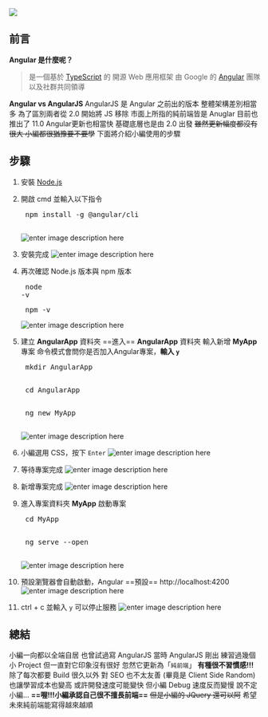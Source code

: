 <div class="mdtable"></div>
<img src="https://github.com/JianTodo/BloggerUsage/blob/master/A4.Angular%20Install/0.png?raw=true" />

## 前言
**Angular 是什麼呢？**
> 是一個基於 [TypeScript](https://en.wikipedia.org/wiki/TypeScript) 的 開源 Web 應用框架 由 Google 的 [Angular](https://zh.wikipedia.org/wiki/Angular) 團隊以及社群共同領導

**Angular vs AngularJS**
AngularJS 是 Angular 之前出的版本
整體架構差別相當多
為了區別兩者從 2.0 開始將 JS 移除
市面上所指的純前端皆是 Anuglar
目前也推出了 11.0
Angular更新也相當快
基礎底層也是由 2.0 出發
~~雖然更新幅度都沒有很大
小編都很猶豫要不要學~~
下面將介紹小編使用的步驟
<!--more-->
## 步驟
1. 安裝 [Node.js](../2021/06/nodejs-install.html#more)
2. 開啟 cmd 並輸入以下指令
	<pre class="brush:shell;">
	npm install -g @angular/cli
	</pre>
	![enter image description here](https://github.com/JianTodo/BloggerUsage/blob/master/A4.Angular%20Install/1.png?raw=true)
3. 安裝完成
	![enter image description here](https://github.com/JianTodo/BloggerUsage/blob/master/A4.Angular%20Install/2.png?raw=true)
4. 再次確認 Node.js 版本與 npm 版本
	 	<pre class="brush:shell;">
	node -v
	</pre>
		<pre class="brush:shell;">
	npm -v
	</pre>![enter image description here](https://github.com/JianTodo/BloggerUsage/blob/master/A4.Angular%20Install/3.png?raw=true)
5. 建立 **AngularApp** 資料夾
	==進入== **AngularApp** 資料夾
	輸入新增 **MyApp** 專案
	命令模式會問你是否加入Angular專案，**輸入 `y`**
	<pre class="brush:shell;">
	mkdir AngularApp
	</pre>
	<pre class="brush:shell;">
	cd AngularApp
	</pre>
	<pre class="brush:shell;">
	ng new MyApp
	</pre>
	![enter image description here](https://github.com/JianTodo/BloggerUsage/blob/master/A4.Angular%20Install/4.png?raw=true)
6. 小編選用 CSS，按下 `Enter`
	![enter image description here](https://github.com/JianTodo/BloggerUsage/blob/master/A4.Angular%20Install/5.png?raw=true)
7.  等待專案完成
	![enter image description here](https://github.com/JianTodo/BloggerUsage/blob/master/A4.Angular%20Install/6.png?raw=true)
8.  新增專案完成
	![enter image description here](https://github.com/JianTodo/BloggerUsage/blob/master/A4.Angular%20Install/7.png?raw=true)
9. 進入專案資料夾 **MyApp**
	 啟動專案
	 <pre class="brush:shell;">
	cd MyApp
	</pre>
	<pre class="brush:shell;">
	ng serve --open
	</pre>
	
	![enter image description here](https://github.com/JianTodo/BloggerUsage/blob/master/A4.Angular%20Install/8.png?raw=true)
10. 預設瀏覽器會自動啟動，Angular ==預設== http://localhost:4200
	![enter image description here](https://github.com/JianTodo/BloggerUsage/blob/master/A4.Angular%20Install/9.png?raw=true)
11. ctrl + c 並輸入 `y` 可以停止服務
	![enter image description here](https://github.com/JianTodo/BloggerUsage/blob/master/A4.Angular%20Install/10.png?raw=true)

## 總結
小編一向都以全端自居
也曾試過寫 AngularJS
當時 AngularJS 剛出
練習過幾個小 Project
但一直對它印象沒有很好
忽然它更新為「`純前端`」
**有種很不習慣感!!!**
除了每次都要 Build 很久以外
對 SEO 也不太友善 
(畢竟是 Client Side Random)
也讓學習成本也變高
或許開發速度可能變快
但小編 Debug 速度反而變慢
說不定小編...
**==喔!!!小編承認自己很不擅長前端==**
~~但是小編的 JQuery 還可以阿~~
希望未來純前端能寫得越來越順